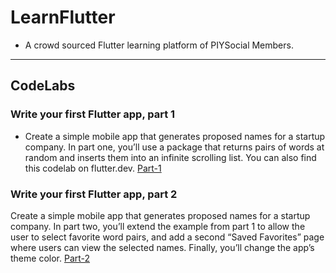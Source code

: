 # LearnFlutter
- A crowd sourced Flutter learning platform of PIYSocial Members.
------
## CodeLabs
### Write your first Flutter app, part 1
* Create a simple mobile app that generates proposed names for a startup company. In part one, you’ll use a package that returns pairs of words at random and inserts them into an infinite scrolling list. You can also find this codelab on flutter.dev.
[Part-1](https://codelabs.developers.google.com/codelabs/first-flutter-app-pt1/#0)
### Write your first Flutter app, part 2
Create a simple mobile app that generates proposed names for a startup company. In part two, you’ll extend the example from part 1 to allow the user to select favorite word pairs, and add a second “Saved Favorites” page where users can view the selected names. Finally, you’ll change the app’s theme color.
[Part-2](https://codelabs.developers.google.com/codelabs/first-flutter-app-pt2/#0)
